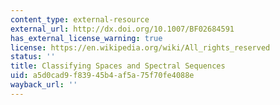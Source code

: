```yaml
---
content_type: external-resource
external_url: http://dx.doi.org/10.1007/BF02684591
has_external_license_warning: true
license: https://en.wikipedia.org/wiki/All_rights_reserved
status: ''
title: Classifying Spaces and Spectral Sequences
uid: a5d0cad9-f839-45b4-af5a-75f70fe4088e
wayback_url: ''
---
```

